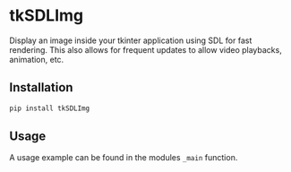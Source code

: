 # tkSDLImg

Display an image inside your tkinter application using SDL for fast rendering.
This also allows for frequent updates to allow video playbacks, animation, etc.

## Installation

```sh
pip install tkSDLImg
```

## Usage

A usage example can be found in the modules `_main` function.
